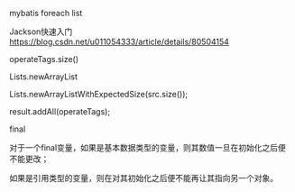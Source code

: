 mybatis foreach list

Jackson快速入门
https://blog.csdn.net/u011054333/article/details/80504154

operateTags.size()

Lists.newArrayList

Lists.newArrayListWithExpectedSize(src.size());

result.addAll(operateTags);



final

对于一个final变量，如果是基本数据类型的变量，则其数值一旦在初始化之后便不能更改；

如果是引用类型的变量，则在对其初始化之后便不能再让其指向另一个对象。



